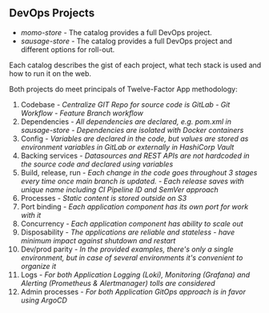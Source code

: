 
## DevOps Projects

-  *momo-store* - The catalog provides a full DevOps project.
-  *sausage-store* - The catalog provides a full DevOps project and different options for roll-out.

Each catalog describes the gist of each project, what tech stack is used and how to run it on the web.

Both projects do meet principals of Twelve-Factor App methodology:

 1. Codebase
		*- Centralize GIT Repo for source code is GitLab
		- Git Workflow - Feature Branch workflow*   
 2. Dependencies
		*- All dependencies are declared, e.g. pom.xml in sausage-store
		- Dependencies are isolated with Docker containers*
 3. Config
		*- Variables are declared in the code, but values are stored as environment variables in GitLab or externally in HashiCorp Vault*
 4. Backing services
		*- Datasources and REST APIs are not hardcoded in the source code and declared using variables*
 5. Build, release, run
		*- Each change in the code goes throughout 3 stages every time once main branch is updated.
		- Each release saves with unique name including CI Pipeline ID and SemVer approach*
 6. Processes
		*- Static content is stored outside on S3*
 7. Port binding
		*- Each application component has its own port for work with it*
 8. Concurrency
		*- Each application component has ability to scale out*
 9. Disposability
		*- The applications are reliable and stateless - have minimum impact against shutdown and restart* 
 10. Dev/prod parity
 		*- In the provided examples, there's only a single environment, but in case of several environments it's convenient to organize it*
 11. Logs
  		*- For both Application Logging (Loki), Monitoring (Grafana) and Alerting (Prometheus & Alertmanager) tolls are considered*
 12. Admin processes
   		*- For both Application GitOps approach is in favor using ArgoCD*

